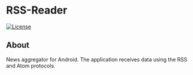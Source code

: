 # RSS-Reader
[![License](https://img.shields.io/badge/License-Apache%202.0-blue.svg)](https://opensource.org/licenses/Apache-2.0)

## About

News aggregator for Android. The application receives data using the RSS and Atom protocols.
